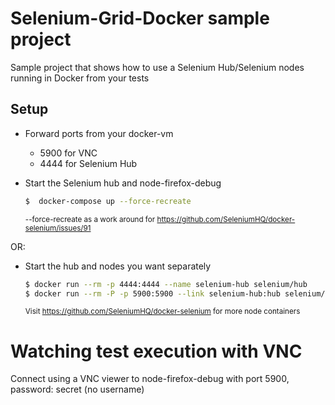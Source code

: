 # Selenium-Grid-Docker sample project
Sample project that shows how to use a Selenium Hub/Selenium nodes running in Docker from your tests

## Setup
- Forward ports from your docker-vm
   - 5900 for VNC
   - 4444 for Selenium Hub

- Start the Selenium hub and node-firefox-debug
    ``` bash
    $  docker-compose up --force-recreate
    ```
    <sub>--force-recreate as a work around for https://github.com/SeleniumHQ/docker-selenium/issues/91</sub>

OR:

- Start the hub and nodes you want separately

    ``` bash
    $ docker run --rm -p 4444:4444 --name selenium-hub selenium/hub
    $ docker run --rm -P -p 5900:5900 --link selenium-hub:hub selenium/node-firefox-debug
    ```

    <sub>Visit https://github.com/SeleniumHQ/docker-selenium for more node containers</sub>

# Watching test execution with VNC
Connect using a VNC viewer to node-firefox-debug with port 5900, password: secret (no username)
